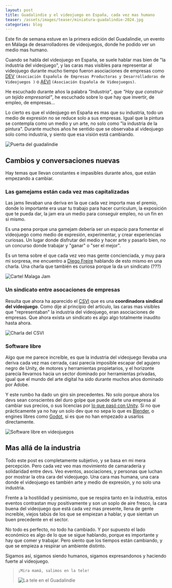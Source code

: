 ```yaml
---
layout: post
title: Guadalindie y el videojuego en España, cada vez mas humano
teaser: /assets/images/teaser/miniatura-guadalindie-2024.jpg
categories: blog
---
```


Este fin de semana estuve en la primera edición del Guadalindie, un evento en Málaga de desarrolladores de videojuegos, donde he podido ver un medio mas humano.

Cuando se habla del videojuego en España, se suele hablar mas bien de "la industria del videojuego", y las caras mas visibles para representar al videojuego durante mucho tiempo fueron asociaciones de empresas como [DEV](https://www.dev.org.es/) `(Asociación Española de Empresas Productoras y Desarrolladoras de Videojuegos )` o [AEVI](https://www.aevi.org.es/web/) `(Asociación Española de Videojuegos)`.

He escuchado durante años la palabra _"Industria"_, que _"Hay que construir un tejido empresarial"_, he escuchado sobre lo que hay que invertir, de empleo, de empresas...

Lo cierto es que el videojuego en España es mas que su industria, todo un medio de expresión no se reduce solo a sus empresas. Igual que la pintura se contempla como un medio y un arte, no solo como "la industria de la pintura". Durante muchos años he sentido que se observaba al videojuego solo como industria, y siento que esa visión está cambiando.

![Puerta del guadalindie](/assets/images/posts/2024-05-06-videojuego-en-españa/guadalindie-door.jpg)

## Cambios y conversaciones nuevas

Hay temas que llevan constantes e impasibles durante años, que están empezando a cambiar.

### Las gamejams están cada vez mas capitalizadas

Las jams llevaban una deriva en la que cada vez importa mas el premio, donde lo importante era usar tu trabajo para hacer curriculum, la exposición que te pueda dar, la jam era un medio para conseguir empleo, no un fin en si mismo.

Es una pena porque una gamejam debería ser un espacio para fomentar el videojuego como medio de expresión, experimentar, y crear experiencias curiosas. Un lugar donde disfrutar del medio y hacer arte y pasarlo bien, no un concurso donde trabajar y "ganar" o "ser el mejor".

Es un tema sobre el que cada vez veo mas gente concienciada, y muy para mi sorpresa, me encuentro a [Diego Freire](https://twitter.com/Kyuni) hablando de esto mismo en una charla. Una charla que también es curiosa porque la da un sindicato (???)

![Cartel Malaga Jam](/assets/images/posts/2024-05-06-videojuego-en-españa/malagajam-17.jpg)

### Un sindicato entre asocaciones de empresas

Resulta que ahora ha aparecido el [CSVI](https://cgt.org.es/nace-la-coordinadora-sindical-del-videojuego-de-cgt/) que es una __coordinadora sindical del videojuego__. Como dije al principio del artículo, las caras mas visibles que "representaban" la industria del videojuego, eran asociaciones de empresas. Que ahora exista un sindicato es algo algo totalmente inaudito hasta ahora.

![Charla del CSVI](/assets/images/posts/2024-05-06-videojuego-en-españa/csvi-charla.jpg)

### Software libre

Algo que me parece increíble, es que la industria del videojuego llevaba una deriva cada vez mas cerrada, casi parecía imposible escapar del agujero negro de Unity, de motores y herramientas propietarios, y el horizonte parecía llevarnos hacia un sector dominado por herramientas privadas, igual que el mundo del arte digital ha sido durante muchos años dominado por Adobe.

Y este rumbo ha dado un giro sin precedentes. No solo porque ahora los devs sean conscientes del duro golpe que puede darte una empresa al cambiar sus precios, o sus licencias por [lo que pasó con Unity](https://www.anaitgames.com/noticias/unity-cobrara-una-cuota-por-cada-descarga-en-los-juegos-que-usen-el-motor-grafico). Si no que prácticamente ya no hay un solo dev que no sepa lo que es [Blender](https://www.blender.org/), o engines libres como [Godot](https://godotengine.org/), si es que no han empezado a usarlos directamente.

![Software libre en videojuegos](/assets/images/posts/2024-05-06-videojuego-en-españa/foss-handshake.jpg)

## Mas allá de la industria

Todo este post es completamente subjetivo, y se basa en mi mera percepción. Pero cada vez veo mas movimiento de camaradería y solidaridad entre devs. Veo eventos, asociaciones, y personas que luchan por mostrar la otra cara del videojuego. Una cara mas humana, una cara donde el videojuego es también arte y medio de expresión, y no solo una industria.

Frente a la hostilidad y pesimismo, que se respira tanto en la industria, estos eventos contrastan muy positivamente y son un soplo de aire fresco, la cara buena del videojuego que está cada vez mas presente, llena de gente increíble, viejos tabús de los que se empiezan a hablar, y que sientan un buen precedente en el sector.

No todo es perfecto, no todo ha cambiado. Y por supuesto el lado económico es algo de lo que se sigue hablando, porque es importante y hay que comer y trabajar. Pero siento que los tiempos están cambiando, y que se empieza a respirar un ambiente distinto.

Sigamos así, sigamos siendo humanos, sigamos expresandonos y haciendo fuerte al videojuego.

> `¡Mira mamá, salimos en la tele!`
>
> ![La tele en el Guadalindie](/assets/images/posts/2024-05-06-videojuego-en-españa/tele.jpg)